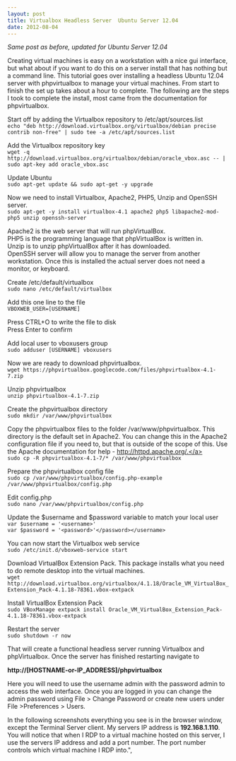 ```yaml
---
layout: post
title: Virtualbox Headless Server  Ubuntu Server 12.04
date: 2012-08-04
---
```


*Same post as before, updated for Ubuntu Server 12.04*

Creating virtual machines is easy on a workstation with a nice gui interface, but what about if you want to do this on a server install that has nothing but a command line. This tutorial goes over installing a headless Ubuntu 12.04 server with phpvirtualbox to manage your virtual machines. From start to finish the set up takes about a hour to complete. The following are the steps I took to complete the install, most came from the documentation for phpvirtualbox.  

Start off by adding the Virtualbox repository to /etc/apt/sources.list  
`echo "deb http://download.virtualbox.org/virtualbox/debian precise contrib non-free" | sudo tee -a /etc/apt/sources.list`  


Add the Virtualbox repository key  
`wget -q http://download.virtualbox.org/virtualbox/debian/oracle_vbox.asc -- | sudo apt-key add oracle_vbox.asc`  


Update Ubuntu  
`sudo apt-get update && sudo apt-get -y upgrade`  


Now we need to install Virtualbox, Apache2, PHP5, Unzip and OpenSSH server.  
`sudo apt-get -y install virtualbox-4.1 apache2 php5 libapache2-mod-php5 unzip openssh-server`  


Apache2 is the web server that will run phpVirtualBox.  
PHP5 is the programming language that phpVirtualBox is written in.  
Unzip is to unzip phpVirtualBox after it has downloaded.  
OpenSSH server will allow you to manage the server from another workstation. Once this is installed the actual server does not need a monitor, or keyboard.  

Create /etc/default/virtualbox  
`sudo nano /etc/default/virtualbox`  


Add this one line to the file  
`VBOXWEB_USER=[USERNAME]`  

Press CTRL+O to write the file to disk  
Press Enter to confirm  

Add local user to vboxusers group  
`sudo adduser [USERNAME] vboxusers`  


Now we are ready to download phpvirtualbox.  
`wget https://phpvirtualbox.googlecode.com/files/phpvirtualbox-4.1-7.zip`  


Unzip phpvirtualbox  
`unzip phpvirtualbox-4.1-7.zip`  


Create the phpvirtualbox directory  
`sudo mkdir /var/www/phpvirtualbox`  


Copy the phpvirtualbox files to the folder /var/www/phpvirtualbox. This directory is the default set in Apache2. You can change this in the Apache2 configuration file if you need to, but that is outside of the scope of this. Use the Apache documentation for help - <a href="http://httpd.apache.org/." target="_blank">http://httpd.apache.org/.</a>  
`sudo cp -R phpvirtualbox-4.1-7/* /var/www/phpvirtualbox`  


Prepare the phpvirtualbox config file  
`sudo cp /var/www/phpvirtualbox/config.php-example /var/www/phpvirtualbox/config.php`  


Edit config.php  
`sudo nano /var/www/phpvirtualbox/config.php`  


Update the $username and $password variable to match your local user  
`var $username = '<username>'`  
`var $password = '<password>'</password></username>`  


You can now start the Virtualbox web service  
`sudo /etc/init.d/vboxweb-service start`  


Download VirtualBox Extension Pack. This package installs what you need to do remote desktop into the virtual machines.  
`wget http://download.virtualbox.org/virtualbox/4.1.18/Oracle_VM_VirtualBox_Extension_Pack-4.1.18-78361.vbox-extpack`  


Install VirtualBox Extension Pack  
`sudo VBoxManage extpack install Oracle_VM_VirtualBox_Extension_Pack-4.1.18-78361.vbox-extpack`  


Restart the server  
`sudo shutdown -r now`  


That will create a functional headless server running Virtualbox and phpVirtualbox. Once the server has finished restarting navigate to  

**http://[HOSTNAME-or-IP_ADDRESS]/phpvirtualbox**  

Here you will need to use the username admin with the password admin to access the web interface.  Once you are logged in you can change the admin password using File &gt; Change Password or  create new users under File >Preferences > Users.  

In the following screenshots everything you see is in the browser window, except the Terminal Server client. My servers IP address is **192.168.1.110**. You will notice that when I RDP to a virtual machine hosted on this server, I use the servers IP address and add a port number. The port number controls which virtual machine I RDP into.",
